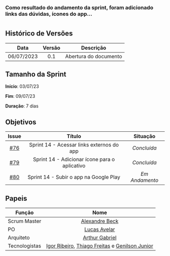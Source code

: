 ### Como resultado do andamento da sprint, foram adicionado links das dúvidas, ícones do app...

#

## Histórico de Versões

|    Data    | Versão |       Descrição       |
| :--------: | :----: | :-------------------: |
| 06/07/2023 |  0.1   | Abertura do documento |

## Tamanho da Sprint

**Início**: 03/07/23

**Fim**: 09/07/23

**Duração**: 7 dias

## Objetivos

|                             Issue                              |                    Título                     |    Situação    |
| :------------------------------------------------------------: | :-------------------------------------------: | :------------: |
| [#76](https://github.com/fga-eps-mds/2023.1-GuiaUnB/issues/76) |   Sprint 14 - Acessar links externos do app   |  _Concluída_   |
| [#79](https://github.com/fga-eps-mds/2023.1-GuiaUnB/issues/79) | Sprint 14 - Adicionar ícone para o aplicativo |  _Concluída_   |
| [#80](https://github.com/fga-eps-mds/2023.1-GuiaUnB/issues/80) |    Sprint 14 - Subir o app na Google Play     | _Em Andamento_ |

## Papeis

| Função        |                                                                               Nome                                                                               |
| ------------- | :--------------------------------------------------------------------------------------------------------------------------------------------------------------: |
| Scrum Master  |                                                           [Alexandre Beck](https://github.com/zzzBECK)                                                           |
| PO            |                                                        [Lucas Avelar](https://github.com/LucasAvelar2711)                                                        |
| Arquiteto     |                                                       [Arthur Gabriel](https://github.com/ArthurGabrieel)                                                        |
| Tecnologistas | [Igor Ribeiro](https://github.com/igor-ribeir0), [Thiago Freitas](https://github.com/thiagorfreitas) e [Genilson Junior](https://github.com/GenilsonJunior99006) |
